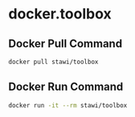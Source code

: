 # docker.toolbox

## Docker Pull Command
```bash
docker pull stawi/toolbox
```

## Docker Run Command
```bash
docker run -it --rm stawi/toolbox
```
